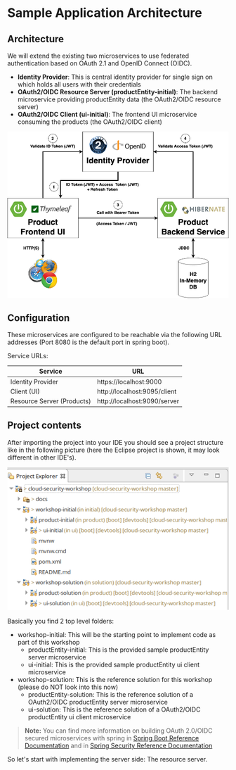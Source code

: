 # Sample Application Architecture

## Architecture

We will extend the existing two microservices to use federated authentication based on OAuth 2.1 and OpenID Connect (OIDC).

* __Identity Provider__: This is central identity provider for single sign on which holds all users with their credentials
* __OAuth2/OIDC Resource Server (productEntity-initial)__: The backend microservice providing productEntity data (the OAuth2/OIDC resource server)
* __OAuth2/OIDC Client (ui-initial)__: The frontend UI microservice consuming the products (the OAuth2/OIDC client)

![Architecture](images/architecture.png)

## Configuration

These microservices are configured to be reachable via the following URL addresses (Port 8080 is the default port in spring boot).

Service URLs:

| Service                    | URL                          |
|----------------------------|------------------------------|
| Identity Provider          | https://localhost:9000       |
| Client (UI)                | http://localhost:9095/client |
| Resource Server (Products) | http://localhost:9090/server |

## Project contents

After importing the project into your IDE you should see a project structure like in the following picture
(here the Eclipse project is shown, it may look different in other IDE's).

![Project Structure](images/project_layout.png)

Basically you find 2 top level folders:

* workshop-initial: This will be the starting point to implement code as part of this workshop
  - productEntity-initial: This is the provided sample productEntity server microservice
  - ui-initial: This is the provided sample productEntity ui client microservice
* workshop-solution: This is the reference solution for this workshop (please do NOT look into this now)
  - productEntity-solution: This is the reference solution of a OAuth2/OIDC productEntity server microservice
  - ui-solution: This is the reference solution of a OAuth2/OIDC productEntity ui client microservice
 
> **Note:** You can find more information on building OAuth 2.0/OIDC secured microservices with spring in
[Spring Boot Reference Documentation](https://docs.spring.io/spring-boot/docs/current/reference/htmlsingle/#boot-features-security-oauth2)
and in [Spring Security Reference Documentation](https://docs.spring.io/spring-security/site/docs/current/reference/htmlsingle/#oauth2)

So let's start with implementing the server side: The resource server.
